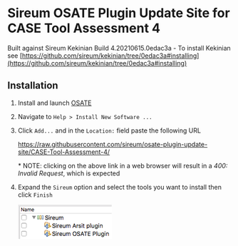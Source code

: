 # Sireum OSATE Plugin Update Site for CASE Tool Assessment 4

Built against Sireum Kekinian Build 4.20210615.0edac3a - To install Kekinian see [https://github.com/sireum/kekinian/tree/0edac3a#installing](https://github.com/sireum/kekinian/tree/0edac3a#installing)

## Installation
1. Install and launch [OSATE](http://osate.org/download-and-install.html)
2. Navigate to ``Help > Install New Software ...``
3. Click ``Add...`` and in the ``Location:`` field paste the following URL

    https://raw.githubusercontent.com/sireum/osate-plugin-update-site/CASE-Tool-Assessment-4/
    
   \* NOTE: clicking on the above link in a web browser will result in a _400: Invalid Request_, which is expected
  
4. Expand the ``Sireum`` option and select the tools you want to install then click ``Finish``

   ![tool-options](resources/tool-options.png)
